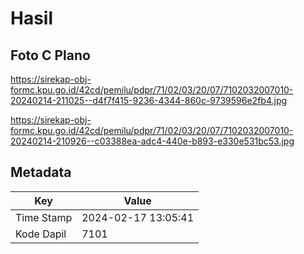 # Hasil

## Foto C Plano

https://sirekap-obj-formc.kpu.go.id/42cd/pemilu/pdpr/71/02/03/20/07/7102032007010-20240214-211025--d4f7f415-9236-4344-860c-9739596e2fb4.jpg

https://sirekap-obj-formc.kpu.go.id/42cd/pemilu/pdpr/71/02/03/20/07/7102032007010-20240214-210926--c03388ea-adc4-440e-b893-e330e531bc53.jpg


## Metadata

| Key        | Value               |
| ---------- | ------------------- |
| Time Stamp | 2024-02-17 13:05:41 |
| Kode Dapil | 7101                |




